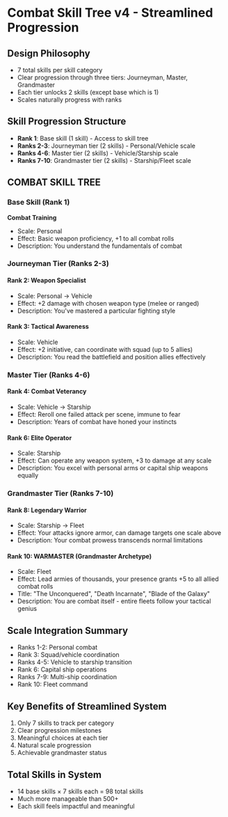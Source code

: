 # Combat Skill Tree v4 - Streamlined Progression

## Design Philosophy
- 7 total skills per skill category
- Clear progression through three tiers: Journeyman, Master, Grandmaster
- Each tier unlocks 2 skills (except base which is 1)
- Scales naturally progress with ranks

## Skill Progression Structure
- **Rank 1**: Base skill (1 skill) - Access to skill tree
- **Ranks 2-3**: Journeyman tier (2 skills) - Personal/Vehicle scale
- **Ranks 4-6**: Master tier (2 skills) - Vehicle/Starship scale  
- **Ranks 7-10**: Grandmaster tier (2 skills) - Starship/Fleet scale

## COMBAT SKILL TREE

### Base Skill (Rank 1)
**Combat Training**
- Scale: Personal
- Effect: Basic weapon proficiency, +1 to all combat rolls
- Description: You understand the fundamentals of combat

### Journeyman Tier (Ranks 2-3)

#### Rank 2: Weapon Specialist
- Scale: Personal → Vehicle
- Effect: +2 damage with chosen weapon type (melee or ranged)
- Description: You've mastered a particular fighting style

#### Rank 3: Tactical Awareness
- Scale: Vehicle
- Effect: +2 initiative, can coordinate with squad (up to 5 allies)
- Description: You read the battlefield and position allies effectively

### Master Tier (Ranks 4-6)

#### Rank 4: Combat Veterancy
- Scale: Vehicle → Starship
- Effect: Reroll one failed attack per scene, immune to fear
- Description: Years of combat have honed your instincts

#### Rank 6: Elite Operator
- Scale: Starship
- Effect: Can operate any weapon system, +3 to damage at any scale
- Description: You excel with personal arms or capital ship weapons equally

### Grandmaster Tier (Ranks 7-10)

#### Rank 8: Legendary Warrior
- Scale: Starship → Fleet
- Effect: Your attacks ignore armor, can damage targets one scale above
- Description: Your combat prowess transcends normal limitations

#### Rank 10: WARMASTER (Grandmaster Archetype)
- Scale: Fleet
- Effect: Lead armies of thousands, your presence grants +5 to all allied combat rolls
- Title: "The Unconquered", "Death Incarnate", "Blade of the Galaxy"
- Description: You are combat itself - entire fleets follow your tactical genius

## Scale Integration Summary
- Ranks 1-2: Personal combat
- Rank 3: Squad/vehicle coordination
- Ranks 4-5: Vehicle to starship transition
- Rank 6: Capital ship operations
- Ranks 7-9: Multi-ship coordination
- Rank 10: Fleet command

## Key Benefits of Streamlined System
1. Only 7 skills to track per category
2. Clear progression milestones
3. Meaningful choices at each tier
4. Natural scale progression
5. Achievable grandmaster status

## Total Skills in System
- 14 base skills × 7 skills each = 98 total skills
- Much more manageable than 500+
- Each skill feels impactful and meaningful